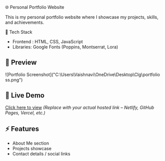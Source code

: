 🌐 Personal Portfolio Website

This is my personal portfolio website where I showcase my projects, skills, and achievements.  

🚀 Tech Stack
- Frontend : HTML, CSS, JavaScript 
- Libraries: Google Fonts (Poppins, Montserrat, Lora)

## 📸 Preview
![Portfolio Screenshot]("C:\Users\Vaishnavi\OneDrive\Desktop\Clg\portfolio ss.png")  

## 🔗 Live Demo
[Click here to view](https://vaishnavi-aher-62.github.io/My-Portfolio/) 
*(Replace with your actual hosted link – Netlify, GitHub Pages, Vercel, etc.)*

## ⚡ Features
- About Me section  
- Projects showcase  
- Contact details / social links  

